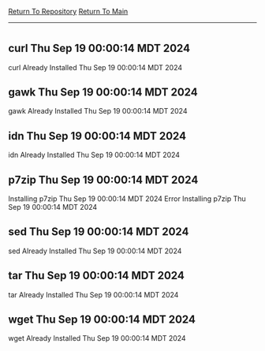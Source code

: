 [Return To Repository](https://github.com/DigitalWarrior/piholeparser/)
[Return To Main](https://github.com/DigitalWarrior/piholeparser/blob/master/RecentRunLogs/Mainlog.md)
____________________________________
# 
## curl Thu Sep 19 00:00:14 MDT 2024
curl Already Installed Thu Sep 19 00:00:14 MDT 2024
## gawk Thu Sep 19 00:00:14 MDT 2024
gawk Already Installed Thu Sep 19 00:00:14 MDT 2024
## idn Thu Sep 19 00:00:14 MDT 2024
idn Already Installed Thu Sep 19 00:00:14 MDT 2024
## p7zip Thu Sep 19 00:00:14 MDT 2024
Installing p7zip Thu Sep 19 00:00:14 MDT 2024
Error Installing p7zip Thu Sep 19 00:00:14 MDT 2024
## sed Thu Sep 19 00:00:14 MDT 2024
sed Already Installed Thu Sep 19 00:00:14 MDT 2024
## tar Thu Sep 19 00:00:14 MDT 2024
tar Already Installed Thu Sep 19 00:00:14 MDT 2024
## wget Thu Sep 19 00:00:14 MDT 2024
wget Already Installed Thu Sep 19 00:00:14 MDT 2024
